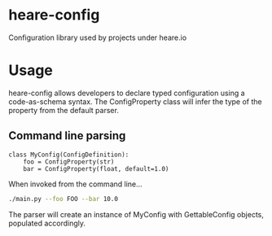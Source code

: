 # heare-config
Configuration library used by projects under heare.io

# Usage
heare-config allows developers to declare typed configuration using a code-as-schema syntax.
The ConfigProperty class will infer the type of the property from the default parser.

## Command line parsing
```python3
class MyConfig(ConfigDefinition):
    foo = ConfigProperty(str)
    bar = ConfigProperty(float, default=1.0)
```

When invoked from the command line...

```bash
./main.py --foo FOO --bar 10.0
```

The parser will create an instance of MyConfig with GettableConfig objects, populated accordingly.